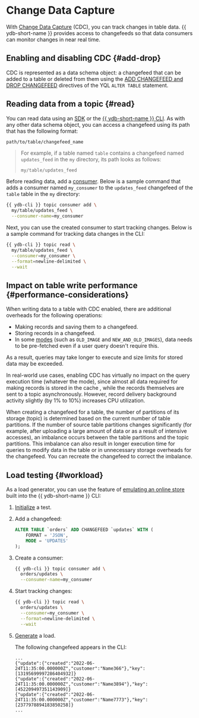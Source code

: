# Change Data Capture

With [Change Data Capture](../concepts/cdc.md) (CDC), you can track changes in table data. {{ ydb-short-name }} provides access to changefeeds so that data consumers can monitor changes in near real time.

## Enabling and disabling CDC {#add-drop}

CDC is represented as a data schema object: a changefeed that can be added to a table or deleted from them using the [ADD CHANGEFEED and DROP CHANGEFEED](../yql/reference/syntax/alter_table.md#changefeed) directives of the YQL `ALTER TABLE` statement.

## Reading data from a topic {#read}

You can read data using an [SDK](../reference/ydb-sdk) or the [{{ ydb-short-name }} CLI](../reference/ydb-cli). As with any other data schema object, you can access a changefeed using its path that has the following format:

```txt
path/to/table/changefeed_name
```

> For example, if a table named `table` contains a changefeed named `updates_feed` in the `my` directory, its path looks as follows:
>
> ```text
> my/table/updates_feed
> ```

Before reading data, add a [consumer](../concepts/topic.md#consumer). Below is a sample command that adds a consumer named `my_consumer` to the `updates_feed` changefeed of the `table` table in the `my` directory:

```bash
{{ ydb-cli }} topic consumer add \
  my/table/updates_feed \
  --consumer-name=my_consumer
```

Next, you can use the created consumer to start tracking changes. Below is a sample command for tracking data changes in the CLI:

```bash
{{ ydb-cli }} topic read \
  my/table/updates_feed \
  --consumer=my_consumer \
  --format=newline-delimited \
  --wait
```

## Impact on table write performance {#performance-considerations}

When writing data to a table with CDC enabled, there are additional overheads for the following operations:

* Making records and saving them to a changefeed.
* Storing records in a changefeed.
* In some [modes](../yql/reference/syntax/alter_table.md#changefeed-options) (such as `OLD_IMAGE` and `NEW_AND_OLD_IMAGES`), data needs to be pre-fetched even if a user query doesn't require this.

As a result, queries may take longer to execute and size limits for stored data may be exceeded.

In real-world use cases, enabling CDC has virtually no impact on the query execution time (whatever the mode), since almost all data required for making records is stored in the cache , while the records themselves are sent to a topic asynchronously. However, record delivery background activity slightly (by 1% to 10%) increases CPU utilization.

When creating a changefeed for a table, the number of partitions of its storage (topic) is determined based on the current number of table partitions. If the number of source table partitions changes significantly (for example, after uploading a large amount of data or as a result of intensive accesses), an imbalance occurs between the table partitions and the topic partitions. This imbalance can also result in longer execution time for queries to modify data in the table or in unnecessary storage overheads for the changefeed. You can recreate the changefeed to correct the imbalance.

## Load testing {#workload}

As a load generator, you can use the feature of [emulating an online store](../reference/ydb-cli/commands/workload/stock) built into the {{ ydb-short-name }} CLI:

1. [Initialize](../reference/ydb-cli/commands/workload/stock#init) a test.
1. Add a changefeed:

   ```sql
   ALTER TABLE `orders` ADD CHANGEFEED `updates` WITH (
       FORMAT = 'JSON',
       MODE = 'UPDATES'
   );
   ```

1. Create a consumer:

   ```bash
   {{ ydb-cli }} topic consumer add \
     orders/updates \
     --consumer-name=my_consumer
   ```

1. Start tracking changes:

   ```bash
   {{ ydb-cli }} topic read \
     orders/updates \
     --consumer=my_consumer \
     --format=newline-delimited \
     --wait
   ```

1. [Generate](../reference/ydb-cli/commands/workload/stock#run) a load.

   The following changefeed appears in the CLI:

   ```text
   ...
   {"update":{"created":"2022-06-24T11:35:00.000000Z","customer":"Name366"},"key":[13195699997286404932]}
   {"update":{"created":"2022-06-24T11:35:00.000000Z","customer":"Name3894"},"key":[452209497351143909]}
   {"update":{"created":"2022-06-24T11:35:00.000000Z","customer":"Name7773"},"key":[2377978894183850258]}
   ...
   ```
